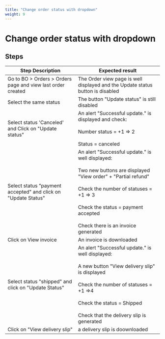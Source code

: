 ```yaml
---
title: "Change order status with dropdown"
weight: 9
---
```


# Change order status with dropdown
## Steps
| Step Description | Expected result |
| ----- | ----- |
| Go to BO > Orders > Orders page and view last order created | The Order view page is well displayed and the Update status button is disabled |
| Select the same status | The button "Update status" is still disabled |
| Select status 'Canceled' and Click on "Update status" | An alert "Successful update." is displayed and check:<br><br>Number status = +1 => 2<br><br>Status = canceled |
| Select status "payment accepted" and click on "Update Status" | An alert "Successful update." is well displayed:<br><br>Two new buttons are displayed "View order" + "Partial refund"<br><br>Check the number of statuses = +1 => 3<br><br>Check the status = payment accepted<br><br>Check there is an invoice generated |
| Click on View invoice | An invoice is downloaded |
| Select status "shipped" and click on "Update Status" | An alert "Successful update." is well displayed:<br><br>A new button "View delivery slip" is displayed<br><br>Check the number of statuses = +1 =>4<br><br>Check the status = Shipped<br><br>Check that the delivery slip is generated |
| Click on "View delivery slip" | a delivery slip is doownloaded |
